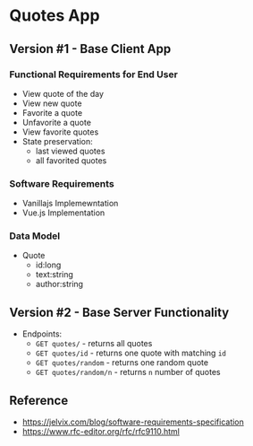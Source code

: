 # Quotes App

## Version #1 - Base Client App

### Functional Requirements for End User
  - View quote of the day
  - View new quote
  - Favorite a quote
  - Unfavorite a quote
  - View favorite quotes
  - State preservation:
    - last viewed quotes
    - all favorited quotes

### Software Requirements
- Vanillajs Implemewntation
- Vue.js Implementation

### Data Model
- Quote
  - id:long
  - text:string
  - author:string
 

## Version #2 - Base Server Functionality

- Endpoints:
  - `GET quotes/` - returns all quotes
  - `GET quotes/id` - returns one quote with matching `id`
  - `GET quotes/random` - returns one random quote
  - `GET quotes/random/n` - returns `n` number of quotes

## Reference
- https://jelvix.com/blog/software-requirements-specification
- https://www.rfc-editor.org/rfc/rfc9110.html

